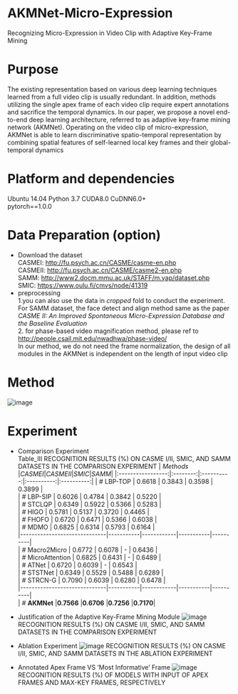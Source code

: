 # AKMNet-Micro-Expression
Recognizing Micro-Expression in Video Clip  with Adaptive Key-Frame Mining
# Purpose
  The existing representation based on various deep learning techniques learned from a full video clip is usually redundant. In addition, methods utilizing the single apex frame of each video clip require expert annotations and sacrifice the temporal dynamics. In our paper, we propose a novel end-to-end deep learning architecture, referred to as adaptive key-frame mining network (AKMNet). Operating on the video clip of micro-expression, AKMNet is able to learn discriminative spatio-temporal representation by combining spatial features of self-learned local key frames and their global-temporal dynamics  



# Platform and dependencies
Ubuntu 14.04  Python 3.7  CUDA8.0 CuDNN6.0+  
pytorch==1.0.0  

# Data Preparation (option)
* Download the dataset  
  CASMEI: http://fu.psych.ac.cn/CASME/casme-en.php   
  CASMEII: http://fu.psych.ac.cn/CASME/casme2-en.php  
  SAMM: http://www2.docm.mmu.ac.uk/STAFF/m.yap/dataset.php  
  SMIC: https://www.oulu.fi/cmvs/node/41319  
* preprocessing  
  1.you can also use the data in *cropped* fold to conduct the experiment. For SAMM dataset, the face detect and align method same as the paper *CASME II: An Improved Spontaneous Micro-Expression Database and the Baseline Evaluation*  
  2. for phase-based video magnification method, please ref to http://people.csail.mit.edu/nwadhwa/phase-video/  
  In our method, we do not need the frame normalization, the design of all modules in the AKMNet is independent on the length of input video clip  

# Method
![image](https://github.com/Trunpm/AKMNet-Micro-Expression/blob/main/docs/module.jpg)  

# Experiment
* Comparison Experiment  
Table_III RECOGNITION RESULTS (%) ON CASME I/II, SMIC, AND SAMM DATASETS IN THE COMPARISON EXPERIMENT
|    *Methods*         |*CASMEI*|*CASMEII*|*SMIC*|*SAMM*|
|:-----------------:|:--------:|:----------:|:----------:|:----------:|
| # LBP-TOP                     |   0.6618  |   0.3843   |   0.3598  |  0.3899  |  
| # LBP-SIP                    |   0.6026  |   0.4784   |   0.3842  |  0.5220  |  
| # STCLQP                     |   0.6349  |   0.5922   |   0.5366  |  0.5283  |  
| # HIGO                       |   0.5781  |   0.5137   |   0.3720  |  0.4465  |  
| # FHOFO                      |   0.6720  |   0.6471   |   0.5366  |  0.6038  |  
| # MDMO                       |   0.6825  |   0.6314   |   0.5793  |  0.6164  |  
|------------------------------|-----------|------------|-----------|----------|  
| # Macro2Micro                |   0.6772  |   0.6078   |     -     |  0.6436  |  
| # MicroAttention             |   0.6825  |   0.6431   |     -     |  0.6489  |  
| # ATNet                      |   0.6720  |   0.6039   |     -     |  0.6543  |  
| # STSTNet                    |   0.6349  |   0.5529   |   0.5488  |  0.6289  |  
| # STRCN-G                    |   0.7090  |   0.6039   |   0.6280  |  0.6478  |  
|------------------------------|-----------|------------|-----------|----------|  
| # **AKMNet**                 |**0.7566** |**0.6706**  |**0.7256** |**0.7170**|  

* Justification of the Adaptive Key-Frame Mining Module
  ![image](https://github.com/Trunpm/AKMNet-Micro-Expression/blob/main/docs/Table_IV.jpg) 
  RECOGNITION RESULTS (%) ON CASME I/II, SMIC, AND SAMM DATASETS IN THE COMPARISON EXPERIMENT

* Ablation Experiment
  ![image](https://github.com/Trunpm/AKMNet-Micro-Expression/blob/main/docs/Table_V.jpg) 
  RECOGNITION RESULTS (%) ON CASME I/II, SMIC, AND SAMM DATASETS IN THE ABLATION EXPERIMENT

* Annotated Apex Frame VS ‘Most Informative’ Frame
  ![image](https://github.com/Trunpm/AKMNet-Micro-Expression/blob/main/docs/Table_VII.jpg) 
  RECOGNITION RESULTS (%) OF MODELS WITH INPUT OF APEX  FRAMES AND MAX-KEY FRAMES, RESPECTIVELY

